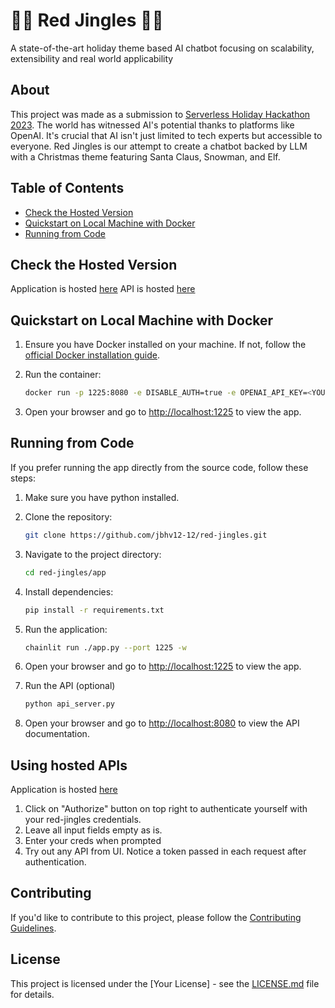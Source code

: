 # 🎀🔔 Red Jingles 🎀🔔

A state-of-the-art holiday theme based AI chatbot focusing on scalability, extensibility and real world applicability

## About

This project was made as a submission to [Serverless Holiday Hackathon 2023](https://hackathon.serverless.guru/).
The world has witnessed AI's potential thanks to platforms like OpenAI. It's crucial that AI isn't just limited to tech experts but accessible to everyone.
Red Jingles is our attempt to create a chatbot backed by LLM with a Christmas theme featuring Santa Claus, Snowman, and Elf.

## Table of Contents

- [Check the Hosted Version](#check-the-hosted-version)
- [Quickstart on Local Machine with Docker](#quickstart-on-local-machine-with-docker)
- [Running from Code](#running-from-code)

## Check the Hosted Version

Application is hosted [here](https://red-jingles.ue.r.appspot.com/)
API is hosted [here](https://red-jingles-api-dot-red-jingles.ue.r.appspot.com/docs)

## Quickstart on Local Machine with Docker

1. Ensure you have Docker installed on your machine. If not, follow the [official Docker installation guide](https://docs.docker.com/get-docker/).

2. Run the container:
   ```bash
   docker run -p 1225:8080 -e DISABLE_AUTH=true -e OPENAI_API_KEY=<YOUR_OPENAI_API_KEY> jbhv12/red-jingles:latest
   ```

3. Open your browser and go to [http://localhost:1225](http://localhost:1225) to view the app.

## Running from Code

If you prefer running the app directly from the source code, follow these steps:

1. Make sure you have python installed.

2. Clone the repository:

    ```bash
    git clone https://github.com/jbhv12-12/red-jingles.git
    ```

3. Navigate to the project directory:

    ```bash
    cd red-jingles/app
    ```

4. Install dependencies:

    ```bash
    pip install -r requirements.txt
    ```

5. Run the application:

    ```bash
    chainlit run ./app.py --port 1225 -w
    ```
6. Open your browser and go to [http://localhost:1225](http://localhost:1225) to view the app.

7. Run the API (optional)

   ```bash
   python api_server.py 
   ```
8. Open your browser and go to [http://localhost:8080](http://localhost:8080) to view the API documentation.

## Using hosted APIs

Application is hosted [here](https://red-jingles-api-dot-red-jingles.ue.r.appspot.com/docs)

1. Click on "Authorize" button on top right to authenticate yourself with your red-jingles credentials. 
2. Leave all input fields empty as is.
3. Enter your creds when prompted
4. Try out any API from UI. Notice a token passed in each request after authentication.

## Contributing

If you'd like to contribute to this project, please follow the [Contributing Guidelines](CONTRIBUTING.md).

## License

This project is licensed under the [Your License] - see the [LICENSE.md](LICENSE.md) file for details.

